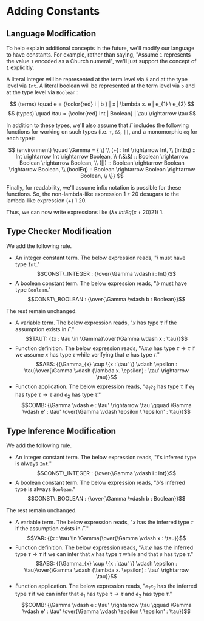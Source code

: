 # Adding Constants

## Language Modification

To help explain additional concepts in the future, we'll modify our language to have constants. For example, rather than saying, "Assume `1` represents the value `1` encoded as a Church numeral", we'll just support the concept of `1` explicitly.

A literal integer will be represented at the term level via `i` and at the type level via `Int`. A literal boolean will be represented at the term level via `b` and at the type level via `Boolean`::

$$
(terms) \quad e = {\color{red} i | b } | x | \lambda x. e | e_{1} \ e_{2}
$$
$$
(types) \quad \tau = {\color{red} Int | Boolean} | \tau \rightarrow \tau
$$

In addition to these types, we'll also assume that $\Gamma$ includes the following functions for working on such types (i.e. `+`, `&&`, `||`, and a monomorphic `eq` for each type):

$$
(environment) \quad \Gamma = { \{ \\
  (+) : Int \rightarrow Int, \\
  (intEq) :: Int \rightarrow Int \rightarrow Boolean, \\
  (\&\&) :: Boolean \rightarrow Boolean \rightarrow Boolean, \\
  (||) :: Boolean \rightarrow Boolean \rightarrow Boolean, \\
  (boolEq) :: Boolean \rightarrow Boolean \rightarrow Boolean, \\
\}}
$$

Finally, for readability, we'll assume infix notation is possible for these functions. So, the non-lambda-like expression $1 + 20$ desugars to the lambda-like expression $(+) \ 1 \ 20$.

Thus, we can now write expressions like $(\lambda x. intEq (x + 20) 21) \ 1$.

## Type Checker Modification

We add the following rule.

- An integer constant term. The below expression reads, "$i$ must have type `Int`."
    $$CONST\_INTEGER : {\over{\Gamma \vdash i : Int}}$$
- A boolean constant term. The below expression reads, "$b$ must have type `Boolean`."
    $$CONST\_BOOLEAN : {\over{\Gamma \vdash b : Boolean}}$$

The rest remain unchanged.

- A variable term. The below expression reads, "$x$ has type $\tau$ if the assumption exists in $\Gamma$."
    $$TAUT: {{x : \tau \in \Gamma}\over{\Gamma \vdash x : \tau}}$$
- Function definition. The below expression reads, "$\lambda x. e$ has type $\tau \rightarrow \tau$ if we assume $x$ has type $\tau$ while verifying that $e$ has type $\tau$."
    $$ABS: {{\Gamma_{x} \cup \{x : \tau' \} \vdash \epsilon : \tau}\over{\Gamma \vdash (\lambda x. \epsilon) : \tau' \rightarrow \tau}}$$
- Function application. The below expression reads, "$e_{1} e_{2}$ has type $\tau$ if $e_{1}$ has type $\tau \rightarrow \tau$ and $e_{2}$ has type $\tau$."
    $$COMB: {\Gamma \vdash e : \tau' \rightarrow \tau \qquad \Gamma \vdash e' : \tau' \over{\Gamma \vdash \epsilon \ \epsilon' : \tau}}$$

## Type Inference Modification

We add the following rule.

- An integer constant term. The below expression reads, "$i$'s inferred type is always `Int`."
    $$CONST\_INTEGER : {\over{\Gamma \vdash i : Int}}$$
- A boolean constant term. The below expression reads, "$b$'s inferred type is always `Boolean`."
    $$CONST\_BOOLEAN : {\over{\Gamma \vdash b : Boolean}}$$

The rest remain unchanged.

- A variable term. The below expression reads, "$x$ has the inferred type $\tau$ if the assumption exists in $\Gamma$."
    $$VAR: {{x : \tau \in \Gamma}\over{\Gamma \vdash x : \tau}}$$
- Function definition. The below expression reads, "$\lambda x. e$ has the inferred type $\tau \rightarrow \tau$ if we can infer that $x$ has type $\tau$ while and that $e$ has type $\tau$."
    $$ABS: {{\Gamma_{x} \cup \{x : \tau' \} \vdash \epsilon : \tau}\over{\Gamma \vdash (\lambda x. \epsilon) : \tau' \rightarrow \tau}}$$
- Function application. The below expression reads, "$e_{1} e_{2}$ has the inferred type $\tau$ if we can infer that $e_{1}$ has type $\tau \rightarrow \tau$ and $e_{2}$ has type $\tau$."
    $$COMB: {\Gamma \vdash e : \tau' \rightarrow \tau \qquad \Gamma \vdash e' : \tau' \over{\Gamma \vdash \epsilon \ \epsilon' : \tau}}$$
